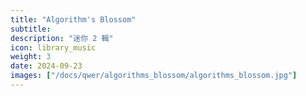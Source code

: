 ```yaml
---
title: "Algorithm's Blossom"
subtitle:
description: "迷你 2 輯"
icon: library_music
weight: 3
date: 2024-09-23
images: ["/docs/qwer/algorithms_blossom/algorithms_blossom.jpg"]
---
```

